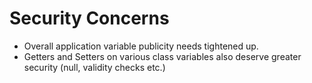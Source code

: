 # Security Concerns
- Overall application variable publicity needs tightened up. 
- Getters and Setters on various class variables also deserve greater security (null, validity checks etc.)
